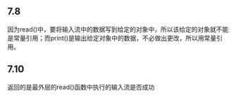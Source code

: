 ## 7.8
因为read()中，要将输入流中的数据写到给定的对象中，所以该给定的对象就不能是常量引用；而print()是输出给定对象中的数据，不必做出更改，所以用常量引用。

## 7.10
返回的是最外层的read()函数中执行的输入流是否成功
